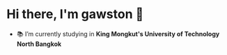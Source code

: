 # Hi there, I'm gawston 👋

- 📚 I’m currently studying in **King Mongkut's University of Technology North Bangkok**

